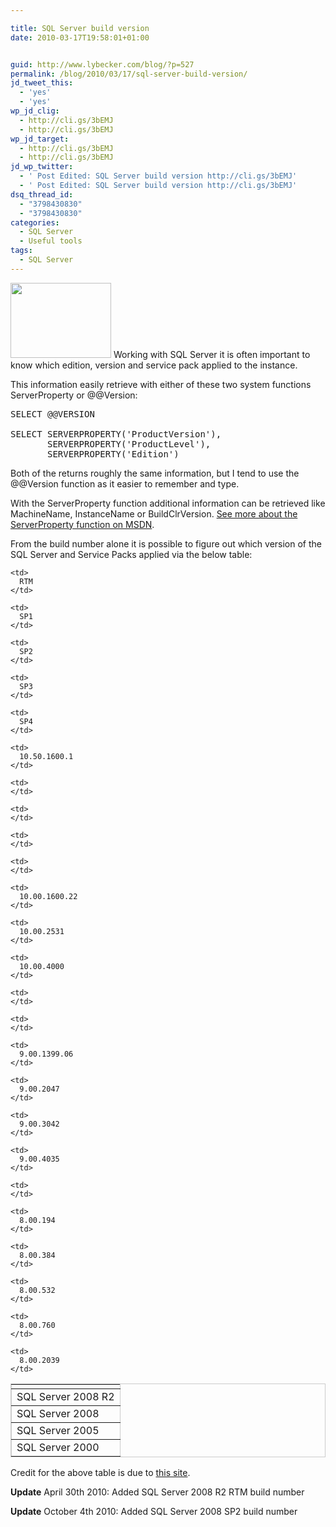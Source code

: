 ```yaml
---

title: SQL Server build version
date: 2010-03-17T19:58:01+01:00


guid: http://www.lybecker.com/blog/?p=527
permalink: /blog/2010/03/17/sql-server-build-version/
jd_tweet_this:
  - 'yes'
  - 'yes'
wp_jd_clig:
  - http://cli.gs/3bEMJ
  - http://cli.gs/3bEMJ
wp_jd_target:
  - http://cli.gs/3bEMJ
  - http://cli.gs/3bEMJ
jd_wp_twitter:
  - ' Post Edited: SQL Server build version http://cli.gs/3bEMJ'
  - ' Post Edited: SQL Server build version http://cli.gs/3bEMJ'
dsq_thread_id:
  - "3798430830"
  - "3798430830"
categories:
  - SQL Server
  - Useful tools
tags:
  - SQL Server
---
```

<img loading="lazy" class="alignright size-full wp-image-538" title="Databases" src="http://www.lybecker.com/blog/wp-content/uploads/Databases.jpg" alt="" width="161" height="120" />
Working with SQL Server it is often important to know which edition, version and service pack applied to the instance.

This information easily retrieve with either of these two system functions ServerProperty or @@Version:

<pre class="brush: sql; title: ; notranslate" title="">SELECT @@VERSION

SELECT SERVERPROPERTY('ProductVersion'),
       SERVERPROPERTY('ProductLevel'),
       SERVERPROPERTY('Edition')
</pre>

Both of the returns roughly the same information, but I tend to use the @@Version function as it easier to remember and type.

With the ServerProperty function additional information can be retrieved like MachineName, InstanceName or BuildClrVersion. [See more about the ServerProperty function on MSDN](http://msdn.microsoft.com/en-us/library/ms174396.aspx "ServerProperty function on MSDN").

From the build number alone it is possible to figure out which version of the SQL Server and Service Packs applied via the below table:

<table style="border-collapse: collapse;" border="1" cellspacing="0" cellpadding="4" bordercolor="#cccccc">
  <tr>
    <td>
    </td>

    <td>
      RTM
    </td>

    <td>
      SP1
    </td>

    <td>
      SP2
    </td>

    <td>
      SP3
    </td>

    <td>
      SP4
    </td>
  </tr>

  <tr>
    <td>
      SQL Server 2008 R2
    </td>

    <td>
      10.50.1600.1
    </td>

    <td>
    </td>

    <td>
    </td>

    <td>
    </td>

    <td>
    </td>
  </tr>

  <tr>
    <td>
      SQL Server 2008
    </td>

    <td>
      10.00.1600.22
    </td>

    <td>
      10.00.2531
    </td>

    <td>
      10.00.4000
    </td>

    <td>
    </td>

    <td>
    </td>
  </tr>

  <tr>
    <td>
      SQL Server 2005
    </td>

    <td>
      9.00.1399.06
    </td>

    <td>
      9.00.2047
    </td>

    <td>
      9.00.3042
    </td>

    <td>
      9.00.4035
    </td>

    <td>
    </td>
  </tr>

  <tr>
    <td>
      SQL Server 2000
    </td>

    <td>
      8.00.194
    </td>

    <td>
      8.00.384
    </td>

    <td>
      8.00.532
    </td>

    <td>
      8.00.760
    </td>

    <td>
      8.00.2039
    </td>
  </tr>
</table>

Credit for the above table is due to [this site](http://sqlserverbuilds.blogspot.com/).

**Update** April 30th 2010: Added SQL Server 2008 R2 RTM build number

**Update** October 4th 2010: Added SQL Server 2008 SP2 build number

